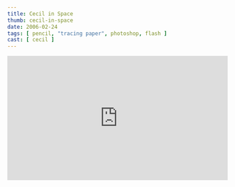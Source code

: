 ```yaml
---
title: Cecil in Space
thumb: cecil-in-space
date: 2006-02-24
tags: [ pencil, "tracing paper", photoshop, flash ]
cast: [ cecil ]
---
```

<div style="padding:56.25% 0 0 0;position:relative;"><iframe src="https://player.vimeo.com/video/408065642?title=0&byline=0" style="position:absolute;top:0;left:0;width:100%;height:100%;" frameborder="0" allow="autoplay; fullscreen" allowfullscreen></iframe></div><script src="https://player.vimeo.com/api/player.js"></script>
